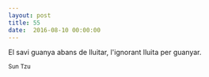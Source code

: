 ```yaml
---
layout: post
title: 55 
date:  2016-08-10 00:00:00
---
```


El savi guanya abans de lluitar,
l'ignorant lluita per guanyar.

<small>Sun Tzu</small>
